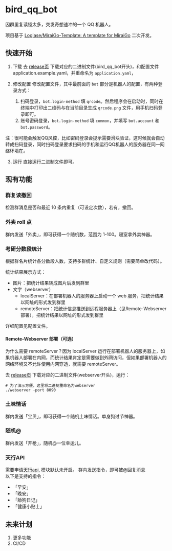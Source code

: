 # bird_qq_bot

因群里复读怪太多，突发奇想速冲的一个 QQ 机器人。 

项目基于 [Logiase/MiraiGo-Template: A template for MiraiGo](https://github.com/Logiase/MiraiGo-Template) 二次开发。

## 快速开始

1. 下载
去 [release页](https://github.com/aFlyBird0/bird_qq_bot/releases) 下载对应的二进制文件(bird_qq_bot开头)，和配置文件 application.example.yaml，并重命名为 `application.yaml`，

2. 修改配置
修改配置文件，其中最前面的 `bot` 部分是机器人的配置，有两种登录方式：

   1. 扫码登录，`bot.login-method` 填 `qrcode`。然后程序会在启动时，同时在终端中打印出二维码与在当前目录生成 `qrcode.png` 文件，用手机扫码登录即可。
   2. 账号密码登录，`bot.login-method` 填 `common`，并填写 `bot.account` 和 `bot.password`。

注：很可能会触发QQ风控，比如密码登录会提示需要滑块验证，这时候就会自动转成扫码登录，同时扫码登录要求扫码的手机和运行QQ机器人的服务器在同一网络环境在。

3. 运行
直接运行二进制文件即可。

## 现有功能
### 群复读撤回
检测群消息是否和最近 10 条内重复（可设定次数），若有，撤回。

### 外卖 roll 点
群内发送「外卖」，即可获得一个随机数，范围为 1-100。寝室拿外卖神器。  

### 考研分数段统计
根据群名片统计各分数段人数，支持多群统计、自定义规则（需要简单改代码）。

统计结果展示方式：
* 图片：把统计结果转成图片后发到群里
* 文字（webserver）
  * localServer：在部署机器人的服务器上启动一个 web 服务，把统计结果以网址的形式发到群里
  * remoteServer：把统计信息推送到远程服务器上（见Remote-Webserver 部署），把统计结果以网址的形式发到群里

详细配置见配置文件。

#### Remote-Webserver 部署（可选）

为什么需要 remoteServer？因为 localServer 运行在部署机器人的服务器上，如果机器人部署在内网，而统计结果肯定是需要做到外网访问，但如果部署机器人的网络环境又不允许使用内网穿透，就需要 remoteServer。

去 [release页](https://github.com/aFlyBird0/bird_qq_bot/releases) 下载对应的二进制文件(webserver开头)，运行：

```shell
# 为了演示方便，这里将二进制重命名为webserver
./webserver -port 8090
```

### 土味情话
群内发送「宝贝」，即可获得一个随机土味情话。单身狗过节神器。

### 随机@
群内发送「开枪」，随机@一位幸运儿。

### 天行API
需要申请[天行api](https://www.tianapi.com/apiview/142), 模块默认未开启。
群内发送指令，即可被@回复消息  
以下是支持的指令：
* 「早安」
* 「晚安」
* 「舔狗日记」
* 「健康小贴士」

## 未来计划

1. 更多功能
2. CI/CD
